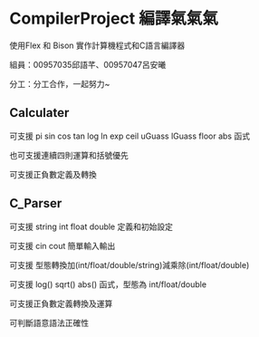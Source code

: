 # CompilerProject 編譯氣氣氣
使用Flex 和 Bison 實作計算機程式和C語言編譯器

組員：00957035邱語芊、00957047呂安曦

分工：分工合作，一起努力~


## Calculater
可支援 pi sin cos tan log ln exp ceil uGuass lGuass floor abs 函式

也可支援連續四則運算和括號優先

可支援正負數定義及轉換

## C_Parser
可支援 string int float double 定義和初始設定

可支援 cin cout 簡單輸入輸出

可支援 型態轉換加(int/float/double/string)減乘除(int/float/double)

可支援 log() sqrt() abs() 函式，型態為 int/float/double

可支援正負數定義轉換及運算

可判斷語意語法正確性
